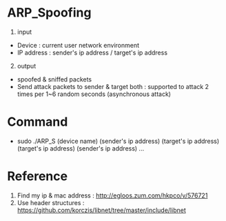 # ARP_Spoofing
1. input
- Device : current user network environment
- IP address : sender's ip address / target's ip address
2. output
- spoofed & sniffed packets
- Send attack packets to sender & target both : supported to attack 2 times per 1~6 random seconds (asynchronous attack)

# Command
- sudo ./ARP_S (device name) (sender's ip address) (target's ip address) (target's ip address) (sender's ip address) ...

# Reference
1. Find my ip & mac address : http://egloos.zum.com/hkpco/v/576721
2. Use header structures : https://github.com/korczis/libnet/tree/master/include/libnet
